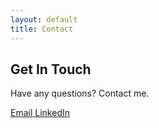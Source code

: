 ```yaml
---
layout: default
title: Contact
---
```


<section class="hero">
    <h1>Get In Touch</h1>
    <p class="description">
        Have any questions? Contact me.
    </p>
</section>

<section class="fade-in">
    <div class="contact-section">
        <div class="contact-links">
            <a href="mailto:brianroj@pm.me" class="contact-link">
                <span>Email</span>
            </a>
            <a href="https://www.linkedin.com/in/brian-rojas-9b0b5237a" target="_blank" class="contact-link">
                <span>LinkedIn</span>
            </a>
        </div>
    </div>
</section>
